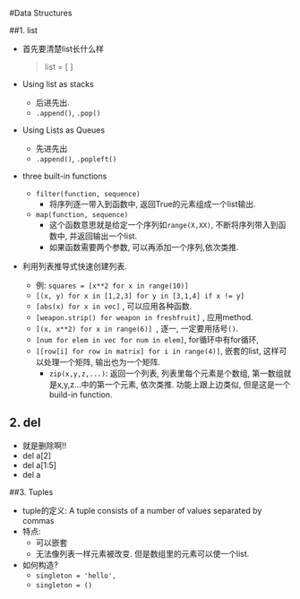 #Data Structures

##1. list
- 首先要清楚list长什么样

    > list = [ ]
    
- Using list as stacks
   - 后进先出. 
   - `.append()`, `.pop()`
- Using Lists as Queues
   - 先进先出 
   - `.append()`, `.popleft()`
- three built-in functions
   - `filter(function, sequence)` 
      - 将序列逐一带入到函数中, 返回True的元素组成一个list输出.
   - `map(function, sequence)`        
      - 这个函数意思就是给定一个序列如`range(X,XX)`, 不断将序列带入到函数中, 并返回输出一个list.
      - 如果函数需要两个参数, 可以再添加一个序列,依次类推.
- 利用列表推导式快速创建列表.
   - 例: `squares = [x**2 for x in range(10)]`
   - `[(x, y) for x in [1,2,3] for y in [3,1,4] if x != y]`
   - `[abs(x) for x in vec]` , 可以应用各种函数.
   - `[weapon.strip() for weapon in freshfruit]` , 应用method.
   - `[(x, x**2) for x in range(6)] `, 逐一, 一定要用括号`()`. 
   - `[num for elem in vec for num in elem]`, for循环中有for循环,
   - `[[row[i] for row in matrix] for i in range(4)]`, 嵌套的list, 这样可以处理一个矩阵, 输出也为一个矩阵. 
      - `zip(x,y,z,...)`: 返回一个列表, 列表里每个元素是个数组, 第一数组就是x,y,z...中的第一个元素, 依次类推. 功能上跟上边类似, 但是这是一个build-in function.

## 2. del
- 就是删除啊!!
- del a[2]
- del a[1:5]
- del a 

##3. Tuples
- tuple的定义: A tuple consists of a number of values separated by commas
- 特点:
   - 可以嵌套
   - 无法像列表一样元素被改变. 但是数组里的元素可以使一个list.
- 如何构造?
   - `singleton = 'hello',`
   - `singleton = () `

 